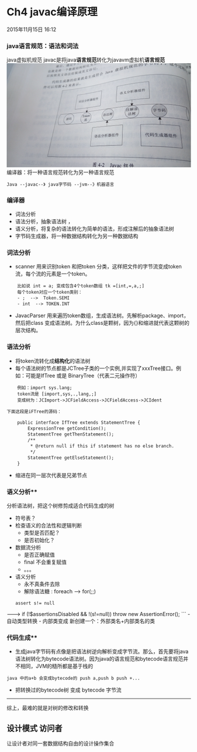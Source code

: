 # Ch4 javac编译原理

2015年11月15日
16:12

### java语言规范：语法和词法
java虚拟机规范
javac是将java**语言规范**转化为javavm虚拟机**语言规范**
![](img/ch4-1.jpg)
编译器：将一种语言规范转化为另一种语言规范
```
Java --javac--》 java字节码 --jvm--》机器语言
```
### 编译器
- 词法分析
- 语法分析，抽象语法树 ，
- 语义分析，将复杂的语法转化为简单的语法，形成注解后的抽象语法树
- 字节码生成器，将一种数据结构转化为另一种数据结构

### 词法分析
- scanner 用来识别token 和把token 分类，这样把文件的字节流变成token流，每个流的元素是一个token。
```
	比如说 int = a; 变成包含4个token数组 tk =[int,=,a,;]
	每个token对应一个token类别：
	- ;  -->  Token.SEMI
	- int  --> TOKEN.INT  
```
- JavacParser 用来遍历token数组，生成语法树。先解析package、import，然后把class 变成语法树。为什么class是颗树，因为{}和缩进就代表这颗树的层次结构。

### 语法分析
- 将token流转化成**结构化**的语法树
- 每个语法树的节点都是JCTree子类的一个实例,并实现了xxxTree接口。例如：可能是IfTree 或是 BinaryTree（代表二元操作符）
```
	例如：import sys.lang;
	token流是 [import,sys,.,lang,;]
	变成树为：JCImport->JCFieldAccess->JCFieldAccess->JCIdent
```
	下面这段是iFTree的源码：
```
	public interface IfTree extends StatementTree {
		ExpressionTree getCondition();
		StatementTree getThenStatement();
		/**
		 * @return null if this if statement has no else branch.
		 */
		StatementTree getElseStatement();
	}
```
- 缩进在同一层次代表是兄弟节点

### 语义分析**
分析语法树，把这个树修剪成适合代码生成的树
- 符号表？
- 检查语义的合法性和逻辑判断
	- 类型是否匹配？
	- 是否初始化？
- 数据流分析
	- 是否正确赋值
	- final 不会重复赋值
	- 。。。
- 语义分析
	- 永不真条件去除
	- 解除语法糖 : foreach --> for(;;)
	```
	assert s!= null
--->
	if (!$assertionsDisabled && !(s!=null)) throw new AssertionError();
	```
	- 自动类型转换
	- 内部类变成 新创建一个：外部类名+内部类名的类

### 代码生成**
- 生成java字节码有点像是把语法树逆向解析变成字节流。那么，首先要将java语法树转化为bytecode语法树。因为java的语言规范和bytecode语言规范并不相同，JVM的糙所都是基于栈的
```
java 中的a+b 会变成bytecode的 push a,push b push +...
```
- 把转换过的bytecode树 变成 bytecode 字节流
---
综上，最难的就是对树的修改和转换

## 设计模式 访问者
让设计者对同一套数据结构自由的设计操作集合

